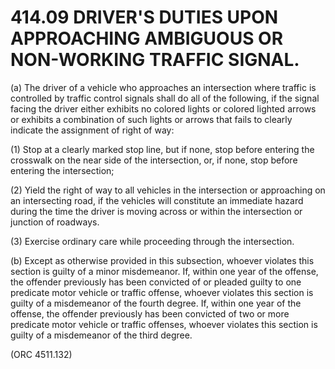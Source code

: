 414.09 DRIVER'S DUTIES UPON APPROACHING AMBIGUOUS OR NON-WORKING TRAFFIC SIGNAL.
================================================================================

​(a) The driver of a vehicle who approaches an intersection where
traffic is controlled by traffic control signals shall do all of the
following, if the signal facing the driver either exhibits no colored
lights or colored lighted arrows or exhibits a combination of such
lights or arrows that fails to clearly indicate the assignment of right
of way:

​(1) Stop at a clearly marked stop line, but if none, stop before
entering the crosswalk on the near side of the intersection, or, if
none, stop before entering the intersection;

​(2) Yield the right of way to all vehicles in the intersection or
approaching on an intersecting road, if the vehicles will constitute an
immediate hazard during the time the driver is moving across or within
the intersection or junction of roadways.

​(3) Exercise ordinary care while proceeding through the intersection.

​(b) Except as otherwise provided in this subsection, whoever violates
this section is guilty of a minor misdemeanor. If, within one year of
the offense, the offender previously has been convicted of or pleaded
guilty to one predicate motor vehicle or traffic offense, whoever
violates this section is guilty of a misdemeanor of the fourth degree.
If, within one year of the offense, the offender previously has been
convicted of two or more predicate motor vehicle or traffic offenses,
whoever violates this section is guilty of a misdemeanor of the third
degree.

(ORC 4511.132)
